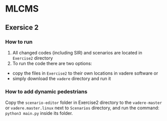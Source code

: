 # MLCMS

## Exersice 2
### How to run
1. All changed codes (including SIR) and scenarios are located in `Exercise2` directory
2. To run the code there are two options:
- copy the files in `Exercise2` to their own locations in vadere software or
- simply download the `vadere` directory and run it

### How to add dynamic pedestrians
Copy the `scenario-editor` folder in Exercise2 directory to the `vadere-master` or `vadere.master.linux` next to `Scenarios` directory, and run the command: `python3 main.py` inside its folder.
